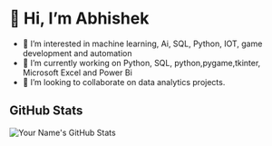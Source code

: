 

<h1>👋 Hi, I’m Abhishek</h1>

- 👀 I’m interested in machine learning, Ai, SQL, Python, IOT, game development and automation
- 🌱 I’m currently working on Python, SQL, python,pygame,tkinter, Microsoft Excel and Power Bi
- 💞️ I’m looking to collaborate on data analytics projects.
## GitHub Stats

![Your Name's GitHub Stats](https://github-readme-stats.vercel.app/api?username=yourusername&show_icons=true&count_private=true)

<!---
abhishek887229/abhishek887229 is a ✨ special ✨ repository because its `README.md` (this file) appears on your GitHub profile.
You can click the Preview link to take a look at your changes.
--->
